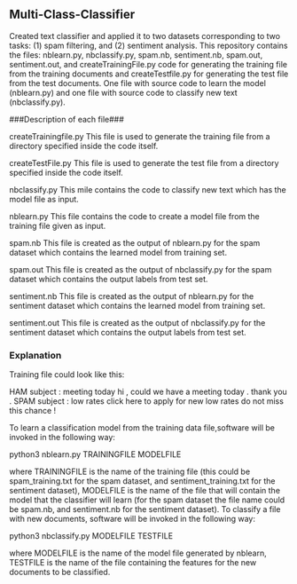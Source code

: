## Multi-Class-Classifier ##
Created text classifier and applied it to two datasets corresponding to two tasks: (1) spam filtering, and (2) sentiment analysis.
This repository contains the files: nblearn.py, nbclassify.py, spam.nb, sentiment.nb, spam.out, sentiment.out, and createTrainingFile.py code for generating the training file from the training documents and createTestfile.py for generating the test file from the test documents.
One file with source code to learn the model (nblearn.py) and one file with source code to classify new text (nbclassify.py).

###Description of each file###

createTrainingfile.py This file is used to generate the training file from a directory specified inside the code itself.

createTestFile.py This file is used to generate the test file from a directory specified inside the code itself.

nbclassify.py This mile contains the code to classify new text which has the model file as input.

nblearn.py This file contains the code to create a model file from the training file given as input.

spam.nb This file is created as the output of nblearn.py for the spam dataset which contains the learned model from training set.

spam.out This file is created as the output of nbclassify.py for the spam dataset which contains the output labels from test set.

sentiment.nb This file is created as the output of nblearn.py for the sentiment dataset which contains the learned model from training set.

sentiment.out This file is created as the output of nbclassify.py for the sentiment dataset which contains the output labels from test set.

### Explanation ###
Training file could look like this:

HAM subject : meeting today hi , could we have a meeting today . thank you . 
SPAM subject : low rates click here to apply for new low rates do not miss this chance !

To learn a classification model from the training data file,software will be invoked in the following way:

python3 nblearn.py TRAININGFILE MODELFILE

where TRAININGFILE is the name of the training file (this could be spam_training.txt for the spam dataset, and sentiment_training.txt for the sentiment dataset), MODELFILE is the name of the file that will contain the model that the classifier will learn (for the spam dataset the file name could be spam.nb, and sentiment.nb for the sentiment dataset).
To classify a file with new documents, software will be invoked in the following way:

python3 nbclassify.py MODELFILE TESTFILE

where MODELFILE is the name of the model file generated by nblearn, TESTFILE is the name of the file containing the features for the new documents to be classified.
